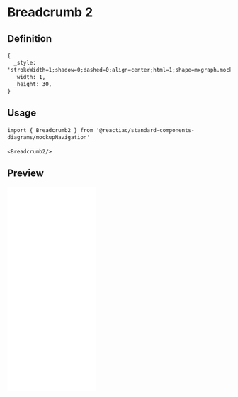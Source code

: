 # Breadcrumb 2

## Definition

```
{
  _style: 'strokeWidth=1;shadow=0;dashed=0;align=center;html=1;shape=mxgraph.mockup.navigation.anchor;fontSize=24;fontColor=#aaaaaa;fontStyle=1;',
  _width: 1,
  _height: 30,
}
```

## Usage

```
import { Breadcrumb2 } from '@reactiac/standard-components-diagrams/mockupNavigation'

<Breadcrumb2/>
```

## Preview

<img src="./breadcrumb-2.png" width="200"/>
